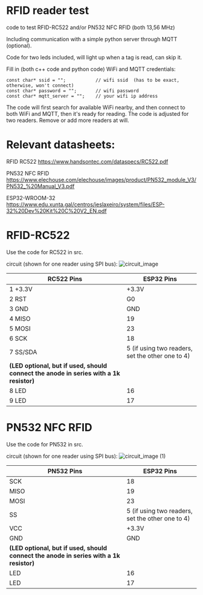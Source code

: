 # RFID reader test

code to test RFID-RC522 and/or PN532 NFC RFID (both 13,56 MHz)

Including communication with a simple python server through MQTT (optional).


Code for two leds included, will light up when a tag is read, can skip it.


Fill in (both c++ code and python code) WiFi and MQTT credentials:

```
const char* ssid = "";           // wifi ssid  (has to be exact, otherwise, won't connect)
const char* password = "";       // wifi password
const char* mqtt_server = "";    // your wifi ip address
```

The code will first search for available WiFi nearby, and then connect to both WiFi and MQTT, then it's ready for reading. The code is adjusted for two readers. Remove or add more readers at will.

# Relevant datasheets:

RFID RC522
https://www.handsontec.com/dataspecs/RC522.pdf

PN532 NFC RFID
https://www.elechouse.com/elechouse/images/product/PN532_module_V3/PN532_%20Manual_V3.pdf

ESP32-WROOM-32
https://www.edu.xunta.gal/centros/ieslaxeiro/system/files/ESP-32%20Dev%20Kit%20C%20V2_EN.pdf

# RFID-RC522
Use the code for RC522 in src. 

circuit (shown for one reader using SPI bus):
![circuit_image](https://github.com/user-attachments/assets/5d2bf677-8822-41b8-a4c7-97af51176256)


|  RC522 Pins | ESP32 Pins                                      |
|-----------------|-----------------------------------------------|
| 1  +3.3V       | +3.3V                                        |
| 2  RST         | G0                                           |
| 3  GND         | GND                                          |
| 4  MISO        | 19                                           |
| 5  MOSI        | 23                                           |
| 6  SCK         | 18                                           |
| 7  SS/SDA      | 5 (if using two readers, set the other one to 4) |
| **(LED optional, but if used, should connect the anode in series with a 1k resistor)** | |
| 8  LED         | 16                                           |
| 9  LED         | 17                                           |


# PN532 NFC RFID 
Use the code for PN532 in src. 

circuit (shown for one reader using SPI bus):
![circuit_image (1)](https://github.com/user-attachments/assets/35b70d5c-091e-4a12-85ed-17a12efc6288)


| PN532 Pins | ESP32 Pins                                      |
|-----------------|-----------------------------------------------|
| SCK            | 18                                        |
| MISO           | 19                                        |
| MOSI           | 23                                        |
| SS            | 5  (if using two readers, set the other one to 4)                                        |
| VCC           | +3.3V                                             |
| GND           | GND                                            |
| **(LED optional, but if used, should connect the anode in series with a 1k resistor)** | |
| LED           | 16                                        |
| LED           | 17                                        |



